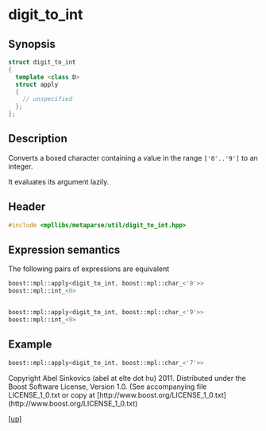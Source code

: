 # digit_to_int

## Synopsis

```cpp
struct digit_to_int
{
  template <class D>
  struct apply
  {
    // unspecified
  };
};
```

## Description

Converts a boxed character containing a value in the range `['0'..'9']` to an
integer.

It evaluates its argument lazily.

## Header

```cpp
#include <mpllibs/metaparse/util/digit_to_int.hpp>
```

## Expression semantics

The following pairs of expressions are equivalent

```cpp
boost::mpl::apply<digit_to_int, boost::mpl::char_<'0'>>
boost::mpl::int_<0>


boost::mpl::apply<digit_to_int, boost::mpl::char_<'9'>>
boost::mpl::int_<9>
```

## Example

```cpp
boost::mpl::apply<digit_to_int, boost::mpl::char_<'7'>>
```

<p class="copyright">
Copyright Abel Sinkovics (abel at elte dot hu) 2011.
Distributed under the Boost Software License, Version 1.0.
(See accompanying file LICENSE_1_0.txt or copy at
[http://www.boost.org/LICENSE_1_0.txt](http://www.boost.org/LICENSE_1_0.txt)
</p>

[[up]](reference.html)




